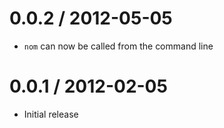 0.0.2 / 2012-05-05
==================

* `nom` can now be called from the command line


0.0.1 / 2012-02-05
==================

* Initial release

